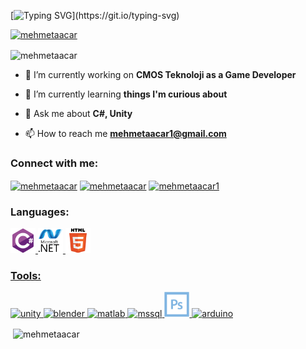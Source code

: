 [![Typing SVG](https://readme-typing-svg.demolab.com?font=Fira+Code&pause=1000&color=E6F70E&width=435&lines=Hi!+I'm+Mehmet.;I'm+Game+Developer+from+Turkey.)](https://git.io/typing-svg)

<p align="left"> <a href="https://twitter.com/mehmetaacar" target="blank"><img src="https://img.shields.io/twitter/follow/mehmetaacar?logo=twitter&style=for-the-badge" alt="mehmetaacar" /></a> </p>

<p><img align="center" src="https://github-readme-streak-stats.herokuapp.com/?user=mehmetaacar&" alt="mehmetaacar" /></p>


- 🔭 I’m currently working on **CMOS Teknoloji as a Game Developer**

- 🌱 I’m currently learning **things I'm curious about**

- 💬 Ask me about **C#, Unity**

- 📫 How to reach me **mehmetaacar1@gmail.com**

<h3 align="left">Connect with me:</h3>
<p align="left">
<a href="https://twitter.com/mehmetaacar" target="blank"><img align="center" src="https://raw.githubusercontent.com/rahuldkjain/github-profile-readme-generator/master/src/images/icons/Social/twitter.svg" alt="mehmetaacar" height="30" width="40" /></a>
<a href="https://linkedin.com/in/mehmetaacar" target="blank"><img align="center" src="https://raw.githubusercontent.com/rahuldkjain/github-profile-readme-generator/master/src/images/icons/Social/linked-in-alt.svg" alt="mehmetaacar" height="30" width="40" /></a>
<a href="https://instagram.com/mehmetaacar1" target="blank"><img align="center" src="https://raw.githubusercontent.com/rahuldkjain/github-profile-readme-generator/master/src/images/icons/Social/instagram.svg" alt="mehmetaacar1" height="30" width="40" /></a>
</p>

<h3 align="left">Languages:</h3>
<a href="https://www.w3schools.com/cs/" target="_blank" rel="noreferrer"> <img src="https://raw.githubusercontent.com/devicons/devicon/master/icons/csharp/csharp-original.svg" alt="csharp" width="40" height="40"/> </a> <a href="https://dotnet.microsoft.com/" target="_blank" rel="noreferrer"> <img src="https://raw.githubusercontent.com/devicons/devicon/master/icons/dot-net/dot-net-original-wordmark.svg" alt="dotnet" width="40" height="40"/> </a> <a href="https://www.w3.org/html/" target="_blank" rel="noreferrer"> <img src="https://raw.githubusercontent.com/devicons/devicon/master/icons/html5/html5-original-wordmark.svg" alt="html5" width="40" height="40"/> 

<h3 align="left">Tools:</h3>

<p align="left"> <a href="https://unity.com/" target="_blank" rel="noreferrer"> <img src="https://www.vectorlogo.zone/logos/unity3d/unity3d-ar21.svg" alt="unity" width="80" height="40"/> </a>  <a href="https://www.blender.org/" target="_blank" rel="noreferrer"> <img src="https://download.blender.org/branding/community/blender_community_badge_orange.svg" alt="blender" width="40" height="40"/> </a> </a> <a href="https://www.mathworks.com/" target="_blank" rel="noreferrer"> <img src="https://upload.wikimedia.org/wikipedia/commons/2/21/Matlab_Logo.png" alt="matlab" width="40" height="40"/> </a> <a href="https://www.microsoft.com/en-us/sql-server" target="_blank" rel="noreferrer"> <img src="https://www.svgrepo.com/show/303229/microsoft-sql-server-logo.svg" alt="mssql" width="40" height="40"/> </a> <a href="https://www.photoshop.com/en" target="_blank" rel="noreferrer"> <img src="https://raw.githubusercontent.com/devicons/devicon/master/icons/photoshop/photoshop-line.svg" alt="photoshop" width="40" height="40"/> </a> <a href="https://www.arduino.cc/" target="_blank" rel="noreferrer"> <img src="https://cdn.worldvectorlogo.com/logos/arduino-1.svg" alt="arduino" width="40" height="40"/> </a> </p>


<p>&nbsp;<img align="center" src="https://github-readme-stats.vercel.app/api?username=mehmetaacar&show_icons=true&locale=en" alt="mehmetaacar" /></p>

